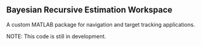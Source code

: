 Bayesian Recursive Estimation Workspace
----------------------------------------

A custom MATLAB package for navigation and target tracking applications. 

NOTE: This code is still in development. 
